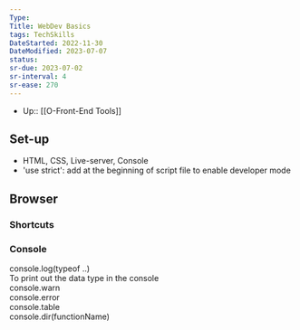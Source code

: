 ```yaml
---
Type:
Title: WebDev Basics
tags: TechSkills
DateStarted: 2022-11-30
DateModified: 2023-07-07
status:
sr-due: 2023-07-02
sr-interval: 4
sr-ease: 270
---
```

- Up:: [[O-Front-End Tools]]
## Set-up

- HTML, CSS, Live-server, Console
- 'use strict': add at the beginning of script file to enable developer mode

## Browser

### Shortcuts

### Console

console.log(typeof ..)  
 To print out the data type in the console  
console.warn  
console.error  
console.table  
console.dir(functionName)
